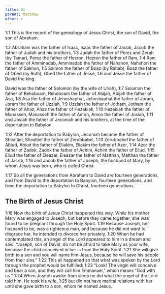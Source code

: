 ```yaml
---
title: 01
parent: Matthew
other: x
---
```


<a name="1:1">1:1</a> This is the record of the genealogy of Jesus Christ, the son of David, the son of Abraham.

<a name="1:2">1:2</a> Abraham was the father of Isaac, Isaac the father of Jacob, Jacob the father of Judah and his brothers, <a name="1:3">1:3</a> Judah the father of Perez and Zerah (by Tamar), Perez the father of Hezron, Hezron the father of Ram, <a name="1:4">1:4</a> Ram the father of Amminadab, Amminadab the father of Nahshon, Nahshon the father of Salmon, <a name="1:5">1:5</a> Salmon the father of Boaz (by Rahab), Boaz the father of Obed (by Ruth), Obed the father of Jesse, <a name="1:6">1:6</a> and Jesse the father of David the king.

David was the father of Solomon (by the wife of Uriah), <a name="1:7">1:7</a> Solomon the father of Rehoboam, Rehoboam the father of Abijah, Abijah the father of Asa, <a name="1:8">1:8</a> Asa the father of Jehoshaphat, Jehoshaphat the father of Joram, Joram the father of Uzziah, <a name="1:9">1:9</a> Uzziah the father of Jotham, Jotham the father of Ahaz, Ahaz the father of Hezekiah, <a name="1:10">1:10</a> Hezekiah the father of Manasseh, Manasseh the father of Amon, Amon the father of Josiah, <a name="1:11">1:11</a> and Josiah the father of Jeconiah and his brothers, at the time of the deportation to Babylon.

<a name="1:12">1:12</a> After the deportation to Babylon, Jeconiah became the father of Shealtiel, Shealtiel the father of Zerubbabel, <a name="1:13">1:13</a> Zerubbabel the father of Abiud, Abiud the father of Eliakim, Eliakim the father of Azor, <a name="1:14">1:14</a> Azor the father of Zadok, Zadok the father of Achim, Achim the father of Eliud, <a name="1:15">1:15</a> Eliud the father of Eleazar, Eleazar the father of Matthan, Matthan the father of Jacob, <a name="1:16">1:16</a> and Jacob the father of Joseph, the husband of Mary, by whom Jesus was born, who is called Christ.

<a name="1:17">1:17</a> So all the generations from Abraham to David are fourteen generations, and from David to the deportation to Babylon, fourteen generations, and from the deportation to Babylon to Christ, fourteen generations.

## The Birth of Jesus Christ

<a name="1:18">1:18</a> Now the birth of Jesus Christ happened this way. While his mother Mary was engaged to Joseph, but before they came together, she was found to be pregnant through the Holy Spirit. <a name="1:19">1:19</a> Because Joseph, her husband to be, was a righteous man, and because he did not want to disgrace her, he intended to divorce her privately. <a name="1:20">1:20</a> When he had contemplated this, an angel of the Lord appeared to him in a dream and said, “Joseph, son of David, do not be afraid to take Mary as your wife, because the child conceived in her is from the Holy Spirit. <a name="1:21">1:21</a> She will give birth to a son and you will name him Jesus, because he will save his people from their sins.” <a name="1:22">1:22</a> This all happened so that what was spoken by the Lord through the prophet would be fulfilled: <a name="1:23">1:23</a> “Look! The virgin will conceive and bear a son, and they will call him Emmanuel,” which means “God with us.” <a name="1:24">1:24</a> When Joseph awoke from sleep he did what the angel of the Lord told him. He took his wife, <a name="1:25">1:25</a> but did not have marital relations with her until she gave birth to a son, whom he named Jesus.